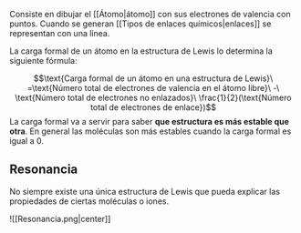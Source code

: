 
Consiste en dibujar el [[Átomo|átomo]] con sus electrones de valencia con puntos. Cuando se generan [[Tipos de enlaces químicos|enlaces]] se representan con una línea. 

La carga formal de un átomo en la estructura de Lewis lo determina la siguiente fórmula: 

$$\text{Carga formal de un átomo en una estructura de Lewis}\ =\text{Número total de electrones de valencia en el átomo libre}\ -\ \text{Número total de electrones no enlazados}\ \frac{1}{2}(\text{Número total de electrones de enlace})$$ 
La carga formal va a servir para saber **que estructura es más estable que otra**. En general las moléculas son más estables cuando la carga formal es igual a 0.

## Resonancia 

No siempre existe una única estructura de Lewis que pueda explicar las propiedades de ciertas moléculas o iones. 

![[Resonancia.png|center]]